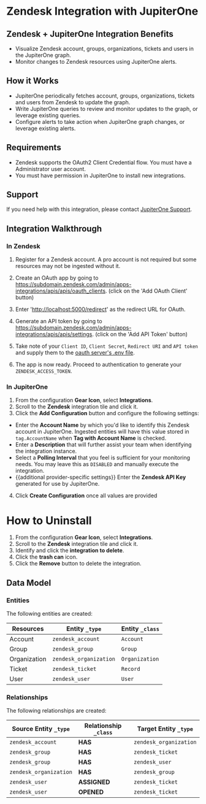 # Zendesk Integration with JupiterOne

## Zendesk + JupiterOne Integration Benefits

*   Visualize Zendesk account, groups, organizations, tickets and users in the
    JupiterOne graph.
*   Monitor changes to Zendesk resources using JupiterOne alerts.

## How it Works

*   JupiterOne periodically fetches account, groups, organizations, tickets and
    users from Zendesk to update the graph.
*   Write JupiterOne queries to review and monitor updates to the graph, or
    leverage existing queries.
*   Configure alerts to take action when JupiterOne graph changes, or leverage
    existing alerts.

## Requirements

*   Zendesk supports the OAuth2 Client Credential flow. You must have a
    Administrator user account.
*   You must have permission in JupiterOne to install new integrations.

## Support

If you need help with this integration, please contact
[JupiterOne Support](https://support.jupiterone.io).

## Integration Walkthrough

### In Zendesk

1.  Register for a Zendesk account. A pro account is not required but some
    resources may not be ingested without it.

2.  Create an OAuth app by going to
    <https://subdomain.zendesk.com/admin/apps-integrations/apis/apis/oauth_clients>.
    (click on the 'Add OAuth Client' button)

3.  Enter '<http://localhost:5000/redirect>' as the redirect URL for OAuth.

4.  Generate an API token by going to
    <https://subdomain.zendesk.com/admin/apps-integrations/apis/apis/settings>.
    (click on the 'Add API Token' button)

5.  Take note of your `Client ID`, `Client Secret`, `Redirect URI` and
    `API token` and supply them to the
    [oauth server's .env file](../oauth-server/.env).

6.  The app is now ready. Proceed to authentication to generate your
    `ZENDESK_ACCESS_TOKEN`.

### In JupiterOne

1.  From the configuration **Gear Icon**, select **Integrations**.
2.  Scroll to the **Zendesk** integration tile and click it.
3.  Click the **Add Configuration** button and configure the following settings:

*   Enter the **Account Name** by which you'd like to identify this Zendesk
    account in JupiterOne. Ingested entities will have this value stored in
    `tag.AccountName` when **Tag with Account Name** is checked.
*   Enter a **Description** that will further assist your team when identifying
    the integration instance.
*   Select a **Polling Interval** that you feel is sufficient for your monitoring
    needs. You may leave this as `DISABLED` and manually execute the integration.
*   {{additional provider-specific settings}} Enter the **Zendesk API Key**
    generated for use by JupiterOne.

4.  Click **Create Configuration** once all values are provided

# How to Uninstall

1.  From the configuration **Gear Icon**, select **Integrations**.
2.  Scroll to the **Zendesk** integration tile and click it.
3.  Identify and click the **integration to delete**.
4.  Click the **trash can** icon.
5.  Click the **Remove** button to delete the integration.

<!-- {J1_DOCUMENTATION_MARKER_START} -->

<!--
********************************************************************************
NOTE: ALL OF THE FOLLOWING DOCUMENTATION IS GENERATED USING THE
"j1-integration document" COMMAND. DO NOT EDIT BY HAND! PLEASE SEE THE DEVELOPER
DOCUMENTATION FOR USAGE INFORMATION:

https://github.com/JupiterOne/sdk/blob/main/docs/integrations/development.md
********************************************************************************
-->

## Data Model

### Entities

The following entities are created:

| Resources    | Entity `_type`         | Entity `_class` |
| ------------ | ---------------------- | --------------- |
| Account      | `zendesk_account`      | `Account`       |
| Group        | `zendesk_group`        | `Group`         |
| Organization | `zendesk_organization` | `Organization`  |
| Ticket       | `zendesk_ticket`       | `Record`        |
| User         | `zendesk_user`         | `User`          |

### Relationships

The following relationships are created:

| Source Entity `_type`  | Relationship `_class` | Target Entity `_type`  |
| ---------------------- | --------------------- | ---------------------- |
| `zendesk_account`      | **HAS**               | `zendesk_organization` |
| `zendesk_group`        | **HAS**               | `zendesk_ticket`       |
| `zendesk_group`        | **HAS**               | `zendesk_user`         |
| `zendesk_organization` | **HAS**               | `zendesk_group`        |
| `zendesk_user`         | **ASSIGNED**          | `zendesk_ticket`       |
| `zendesk_user`         | **OPENED**            | `zendesk_ticket`       |

<!--
********************************************************************************
END OF GENERATED DOCUMENTATION AFTER BELOW MARKER
********************************************************************************
-->

<!-- {J1_DOCUMENTATION_MARKER_END} -->
 
<!--  jupiterOneDocVersion=1-1-0 -->